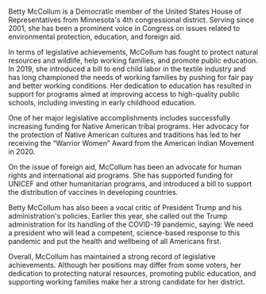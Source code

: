 Betty McCollum is a Democratic member of the United States House of Representatives from Minnesota's 4th congressional district. Serving since 2001, she has been a prominent voice in Congress on issues related to environmental protection, education, and foreign aid.

In terms of legislative achievements, McCollum has fought to protect natural resources and wildlife, help working families, and promote public education. In 2019, she introduced a bill to end child labor in the textile industry and has long championed the needs of working families by pushing for fair pay and better working conditions. Her dedication to education has resulted in support for programs aimed at improving access to high-quality public schools, including investing in early childhood education.

One of her major legislative accomplishments includes successfully increasing funding for Native American tribal programs. Her advocacy for the protection of Native American cultures and traditions has led to her receiving the “Warrior Women” Award from the American Indian Movement in 2020.

On the issue of foreign aid, McCollum has been an advocate for human rights and international aid programs. She has supported funding for UNICEF and other humanitarian programs, and introduced a bill to support the distribution of vaccines in developing countries.

Betty McCollum has also been a vocal critic of President Trump and his administration's policies. Earlier this year, she called out the Trump administration for its handling of the COVID-19 pandemic, saying: We need a president who will lead a competent, science-based response to this pandemic and put the health and wellbeing of all Americans first.

Overall, McCollum has maintained a strong record of legislative achievements. Although her positions may differ from some voters, her dedication to protecting natural resources, promoting public education, and supporting working families make her a strong candidate for her district.
